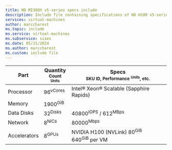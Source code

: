 ```yaml
---
title: ND MI300X v5-series specs include
description: Include file containing specifications of ND H100 v5-series VM sizes.
services: virtual-machines
author: marccharest
ms.topic: include
ms.service: virtual-machines
ms.subservice: sizes
ms.date: 05/21/2024
ms.author: marccharest
ms.custom: include file
---
```

| Part | Quantity <br><sup>Count <sup>Units | Specs <br><sup>SKU ID, Performance <sup>Units</sup>, etc.  |
|---|---|---|
| Processor        | 96<sup>vCores   | Intel® Xeon® Scalable (Sapphire Rapids)           |
| Memory           | 1900<sup>GiB    |                                                |
| Data Disks       | 32<sup>Disks     |  40800<sup>IOPS</sup> / 612<sup>MBps    |
| Network          | 8<sup>NICs       |  80000<sup>Mbps                                 |
| Accelerators     | 8<sup>GPUs</sup>  | NVIDIA H100 (NVLink) 80<sup>GiB </sup> <br> 640<sup>GiB</sup> per VM |